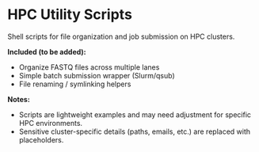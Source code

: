 # HPC Utility Scripts

Shell scripts for file organization and job submission on HPC clusters.

**Included (to be added):**
- Organize FASTQ files across multiple lanes
- Simple batch submission wrapper (Slurm/qsub)
- File renaming / symlinking helpers

**Notes:**
- Scripts are lightweight examples and may need adjustment for specific HPC environments.
- Sensitive cluster-specific details (paths, emails, etc.) are replaced with placeholders.
